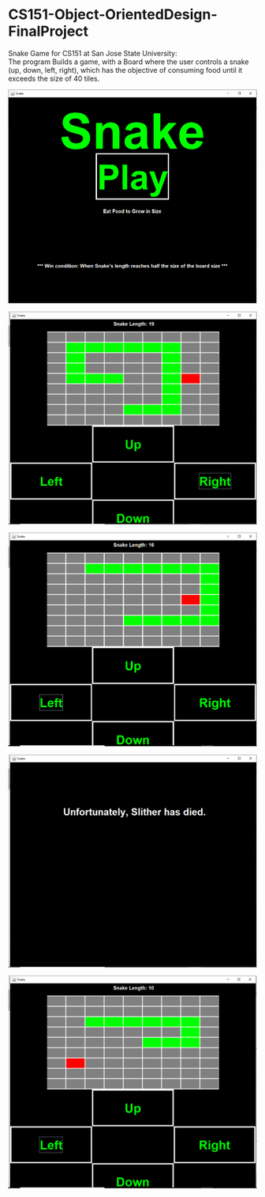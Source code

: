 # CS151-Object-OrientedDesign-FinalProject
Snake Game for CS151 at San Jose State University:     
The program Builds a game, with a Board where the user controls a snake (up, down, left, right),
which has the objective of consuming food until it exceeds the size of 40 tiles.
 

![alt text](https://github.com/sergiogutierrez2/CS151-Object-OrientedDesign-FinalProject/blob/master/ProjectStarterCode/view/Snake%202.png)

![alt text](https://github.com/sergiogutierrez2/CS151-Object-OrientedDesign-FinalProject/blob/master/ProjectStarterCode/view/Snake7.png)

![alt text](https://github.com/sergiogutierrez2/CS151-Object-OrientedDesign-FinalProject/blob/master/ProjectStarterCode/view/Snake%203.png)

![alt text](https://github.com/sergiogutierrez2/CS151-Object-OrientedDesign-FinalProject/blob/master/ProjectStarterCode/view/Snake%205.png)

![alt text](https://github.com/sergiogutierrez2/CS151-Object-OrientedDesign-FinalProject/blob/master/ProjectStarterCode/view/Snake%206.png)



